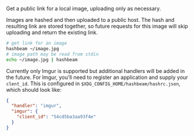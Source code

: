 Get a public link for a local image, uploading only as necessary.

Images are hashed and then uploaded to a public host. The hash and resulting
link are stored together, so future requests for this image will skip uploading
and return the existing link.

```sh
# get link for an image
hashbeam ~/image.jpg
# image path may be read from stdin
echo ~/image.jpg | hashbeam
```

Currently only Imgur is supported but additional handlers will be added in the
future. For Imgur, you'll need to register an application and supply your
`clent_id`. This is configured in `$XDG_CONFIG_HOME/hashbeam/hashrc.json`,
which should look like:

```json
{
  "handler": "imgur",
  "imgur": {
    "client_id": "54cd5ba3aa93f4e"
  }
}
```
